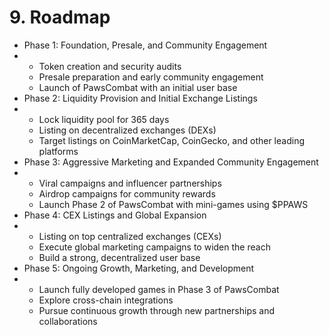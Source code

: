 # 9. Roadmap

* Phase 1: Foundation, Presale, and Community Engagement
*
  * Token creation and security audits
  * Presale preparation and early community engagement
  * Launch of PawsCombat with an initial user base
* Phase 2: Liquidity Provision and Initial Exchange Listings
*
  * Lock liquidity pool for 365 days
  * Listing on decentralized exchanges (DEXs)
  * Target listings on CoinMarketCap, CoinGecko, and other leading platforms
* Phase 3: Aggressive Marketing and Expanded Community Engagement
*
  * Viral campaigns and influencer partnerships
  * Airdrop campaigns for community rewards
  * Launch Phase 2 of PawsCombat with mini-games using $PPAWS
* Phase 4: CEX Listings and Global Expansion
*
  * Listing on top centralized exchanges (CEXs)
  * Execute global marketing campaigns to widen the reach
  * Build a strong, decentralized user base
* Phase 5: Ongoing Growth, Marketing, and Development
*
  * Launch fully developed games in Phase 3 of PawsCombat
  * Explore cross-chain integrations
  * Pursue continuous growth through new partnerships and collaborations
